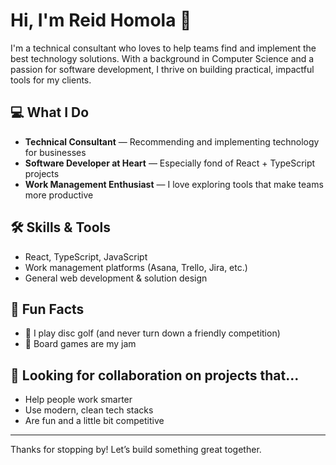 # Hi, I'm Reid Homola 👋

I'm a technical consultant who loves to help teams find and implement the best technology solutions. With a background in Computer Science and a passion for software development, I thrive on building practical, impactful tools for my clients.

## 💻 What I Do

- **Technical Consultant** — Recommending and implementing technology for businesses
- **Software Developer at Heart** — Especially fond of React + TypeScript projects
- **Work Management Enthusiast** — I love exploring tools that make teams more productive

## 🛠️ Skills & Tools

- React, TypeScript, JavaScript
- Work management platforms (Asana, Trello, Jira, etc.)
- General web development & solution design

## 🎯 Fun Facts

- 🥏 I play disc golf (and never turn down a friendly competition)
- 🎲 Board games are my jam

## 👀 Looking for collaboration on projects that...

- Help people work smarter
- Use modern, clean tech stacks
- Are fun and a little bit competitive

---

Thanks for stopping by! Let’s build something great together.
